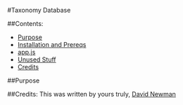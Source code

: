 #Taxonomy Database

##Contents:
 - [Purpose](#purpose)
 - [Installation and Prereqs](#installation-and-prereqs)
 - [app.js](#app.js)
 - [Unused Stuff](#unused-stuff)
 - [Credits](#credits)

##Purpose


##Credits:
This was written by yours truly, [David Newman](https://github.com/Newms34)
